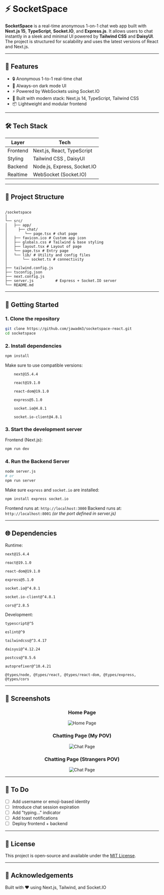 # ⚡ SocketSpace

**SocketSpace** is a real-time anonymous 1-on-1 chat web app built with **Next.js 15**, **TypeScript**, **Socket.IO**, and **Express.js**. It allows users to chat instantly in a sleek and minimal UI powered by **Tailwind CSS** and **DaisyUI**. The project is structured for scalability and uses the latest versions of React and Next.js.

---

## 🚀 Features

- 🔒 Anonymous 1-to-1 real-time chat
- 🌙 Always-on dark mode UI
- ⚡ Powered by WebSockets using Socket.IO
- 🧩 Built with modern stack: Next.js 14, TypeScript, Tailwind CSS
- 📦 Lightweight and modular frontend

---

## 🛠️ Tech Stack

| Layer     | Tech                             |
|-----------|----------------------------------|
| Frontend  | Next.js, React, TypeScript       |
| Styling   | Tailwind CSS , DaisyUI           |
| Backend   | Node.js, Express, Socket.IO      |
| Realtime  | WebSocket (Socket.IO)            |

---

## 📁 Project Structure

```

/socketspace
│
└── src/
│   ├── app/
│     ├── chat/
│        └── page.tsx # chat page
│   ├── favicon.ico # Custom app icon
│   ├── globals.css # Tailwind & base styling
│   ├── layout.tsx # Layout of page
│   └── page.tsx # Entry page
│   └── lib/ # Utility and config files
│       └── socket.ts # connectivity
│
├── tailwind.config.js
├── tsconfig.json
├── next.config.js
├── server.js          # Express + Socket.IO server
└── README.md

````

---


## 🚀 Getting Started

### 1. Clone the repository

```bash
git clone https://github.com/jawadm3/socketspace-react.git
cd socketspace
```
### 2. Install dependencies
   
```bash
npm install
```

   Make sure to use compatible versions:

        next@15.4.4

        react@19.1.0

        react-dom@19.1.0

        express@5.1.0

        socket.io@4.8.1

        socket.io-client@4.8.1

### 3. Start the development server
Frontend (Next.js):
```bash
npm run dev
```
### 4. Run the Backend Server

```bash
node server.js
# or
npm run server
```

Make sure `express` and `socket.io` are installed:

```bash
npm install express socket.io
```
Frontend runs at: `http://localhost:3000`
Backend runs at: `http://localhost:8001` *(or the port defined in server.js)*

---

## 🌐 Dependencies

Runtime:

    next@15.4.4

    react@19.1.0

    react-dom@19.1.0

    express@5.1.0

    socket.io@^4.8.1

    socket.io-client@^4.8.1

    cors@^2.8.5

Development:

    typescript@^5

    eslint@^9

    tailwindcss@^3.4.17

    daisyui@^4.12.24

    postcss@^8.5.6

    autoprefixer@^10.4.21

    @types/node, @types/react, @types/react-dom, @types/express, @types/cors
    

---

## 📸 Screenshots

<h3 align="center">Home Page</h3>
<p align="center">
  <img src="screenshots/HomePage.png" alt="Home Page" />
</p>

<h3 align="center">Chatting Page (My POV)</h3>
<p align="center">
  <img src="screenshots/my_pov.png" alt="Chat Page" />
</p>

<h3 align="center">Chatting Page (Strangers POV)</h3>
<p align="center">
  <img src="screenshots/strangers_pov.png" alt="Chat Page" />
</p>

---

## 🔧 To Do

* [ ] Add username or emoji-based identity
* [ ] Introduce chat session expiration
* [ ] Add "typing..." indicator
* [ ] Add toast notifications
* [ ] Deploy frontend + backend

---

## 📄 License

This project is open-source and available under the [MIT License](LICENSE).

---

## 🙌 Acknowledgements

Built with ❤ using Next.js, Tailwind, and Socket.IO

